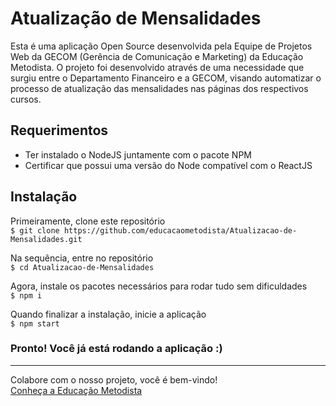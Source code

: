 # Atualização de Mensalidades

Esta é uma aplicação Open Source desenvolvida pela Equipe de Projetos Web da GECOM (Gerência de Comunicação e Marketing) da Educação Metodista.
O projeto foi desenvolvido através de uma necessidade que surgiu entre o Departamento Financeiro e a GECOM, visando automatizar o processo de atualização das mensalidades nas páginas dos respectivos cursos.

## Requerimentos
- Ter instalado o NodeJS juntamente com o pacote NPM
- Certificar que possui uma versão do Node compatível com o ReactJS

## Instalação

Primeiramente, clone este repositório<br/>
`$ git clone https://github.com/educacaometodista/Atualizacao-de-Mensalidades.git`

Na sequência, entre no repositório<br/>
`$ cd Atualizacao-de-Mensalidades`

Agora, instale os pacotes necessários para rodar tudo sem dificuldades<br/>
`$ npm i`

Quando finalizar a instalação, inicie a aplicação<br/>
`$ npm start`

### Pronto! Você já está rodando a aplicação :)

<hr/>

Colabore com o nosso projeto, você é bem-vindo!<br/>
<a href="http://educacaometodista.org.br/rede">Conheça a Educação Metodista</a>
